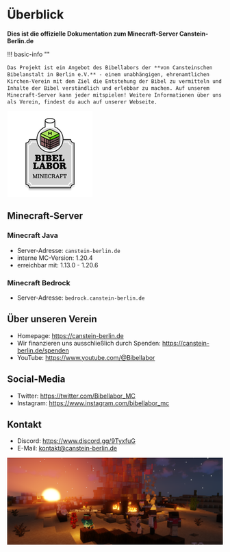 # Überblick

**Dies ist die offizielle Dokumentation zum Minecraft-Server Canstein-Berlin.de**

!!! basic-info ""

    Das Projekt ist ein Angebot des Bibellabors der **von Cansteinschen Bibelanstalt in Berlin e.V.** - einem unabhängigen, ehrenamtlichen Kirchen-Verein mit dem Ziel die Entstehung der Bibel zu vermitteln und Inhalte der Bibel verständlich und erlebbar zu machen. Auf unserem Minecraft-Server kann jeder mitspielen! Weitere Informationen über uns als Verein, findest du auch auf unserer Webseite.

![Projekt-Label: Bibellabor Minecraft](assets/Logo&Schild_Minecraft_200px.png)

## Minecraft-Server

### Minecraft Java

* Server-Adresse: `canstein-berlin.de`
* interne MC-Version: 1.20.4
* erreichbar mit: 1.13.0 - 1.20.6

### Minecraft Bedrock

* Server-Adresse: `bedrock.canstein-berlin.de`

## Über unseren Verein

* Homepage: https://canstein-berlin.de
* Wir finanzieren uns ausschließlich durch Spenden: https://canstein-berlin.de/spenden
* YouTube: https://www.youtube.com/@Bibellabor

## Social-Media

* Twitter: https://twitter.com/Bibellabor_MC
* Instagram: https://www.instagram.com/bibellabor_mc

## Kontakt

* Discord: https://www.discord.gg/9TyxfuG
* E-Mail: [kontakt@canstein-berlin.de](mailto:kontakt@canstein-berlin.de)

![Ingame-Screenshot: Lagerfeuer](assets/images/israel_campfire.png)